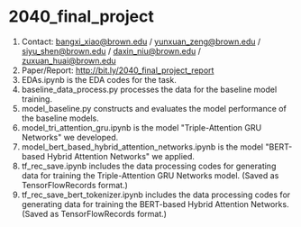 # 2040_final_project
1. Contact: bangxi_xiao@brown.edu / yunxuan_zeng@brown.edu / siyu_shen@brown.edu / daxin_niu@brown.edu / zuxuan_huai@brown.edu
2. Paper/Report: http://bit.ly/2040_final_project_report
3. EDAs.ipynb is the EDA codes for the task.
4. baseline_data_process.py processes the data for the baseline model training.
5. model_baseline.py constructs and evaluates the model performance of the baseline models.
6. model_tri_attention_gru.ipynb is the model "Triple-Attention GRU Networks" we developed.
7. model_bert_based_hybrid_attention_networks.ipynb is the model "BERT-based Hybrid Attention Networks" we applied.
8. tf_rec_save.ipynb includes the data processing codes for generating data for training the Triple-Attention GRU Networks model. (Saved as TensorFlowRecords format.)
9. tf_rec_save_bert_tokenizer.ipynb includes the data processing codes for generating data for training the BERT-based Hybrid Attention Networks. (Saved as TensorFlowRecords format.)

